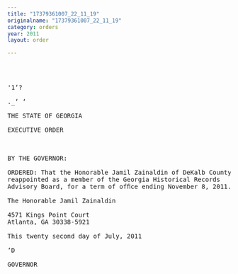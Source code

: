 ```yaml
---
title: "17379361007_22_11_19"
originalname: "17379361007_22_11_19"
category: orders
year: 2011
layout: order

---
```

<pre>
  
 

'1‘?

._‘ ‘

THE STATE OF GEORGIA

EXECUTIVE ORDER

  

BY THE GOVERNOR:

ORDERED: That the Honorable Jamil Zainaldin of DeKalb County, Georgia, is
reappointed as a member of the Georgia Historical Records
Advisory Board, for a term of ofﬁce ending November 8, 2011.

The Honorable Jamil Zainaldin

4571 Kings Point Court
Atlanta, GA 30338-5921

This twenty second day of July, 2011

‘D

GOVERNOR

</pre>
